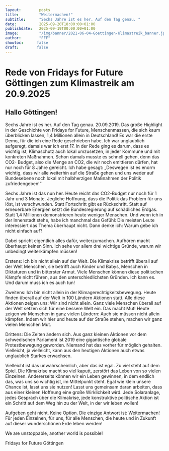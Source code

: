 ```yaml
---
layout:        posts
title:         "Weitermachen!"
subtitle:      "Sechs Jahre ist es her. Auf den Tag genau. "
date:          2025-09-20T18:00:00+01:00
publishdate:   2025-09-19T00:00:00+01:00
image:         "/img/banner/2021-06-04-Goettingen-Klimastreik_banner.jpg"
author:        "FFF"
showtoc:      false
draft:        false
---
```


Rede von Fridays for Future Göttingen zum Klimastreik am 20.9.2025
=====================

Hallo Göttingen!
----------

Sechs Jahre ist es her. Auf den Tag genau. 20.09.2019. Das große Highlight in der
Geschichte von Fridays for Future, Menschenmassen, die sich kaum überblicken lassen,
1,4 Millionen allein in Deutschland! Es war die erste Demo, für die ich eine Rede
geschrieben habe. Ich war unglaublich aufgeregt, damals war ich erst 17. In der Rede
ging es darum, dass es wichtig ist, Klimaschutz auch lokal umzusetzen, in jeder Kommune
und mit konkreten Maßnahmen. Schon damals musste es schnell gehen, denn das CO2-
Budget, also die Menge an CO2, die wir noch emittieren dürfen, hat nur noch für 8 Jahre
gereicht. Ich habe gesagt: „Deswegen ist es enorm wichtig, dass wir alle weiterhin auf die
Straße gehen und uns weder auf Bundesebene noch lokal mit halbherzigen Maßnahmen
der Politik zufriedengeben!“

Sechs Jahre ist das nun her. Heute reicht das CO2-Budget nur noch für 1 Jahr und 3
Monate. Jegliche Hoffnung, dass die Politik das Problem für uns löst, ist verschwunden.
Statt Fortschritt gibt es Rückschritt. Statt auf erneuerbare Energien setzt die
Bundesregierung auf schädliches Erdgas. Statt 1,4 Millionen demonstrieren heute
weniger Menschen. Und wenn ich in der Innenstadt stehe, habe ich manchmal das Gefühl:
Die meisten Leute interessiert das Thema überhaupt nicht. Dann denke ich: Warum gebe
ich nicht einfach auf?

Dabei spricht eigentlich alles dafür, weiterzumachen. Aufhören macht überhaupt keinen
Sinn. Ich sehe vor allem drei wichtige Gründe, warum wir unbedingt weiterkämpfen
müssen!

Erstens: Ich bin nicht allein auf der Welt. Die Klimakrise betrifft überall auf der Welt
Menschen, sie betrifft auch Kinder und Babys, Menschen in Diktaturen und in bitterster
Armut. Viele Menschen können diese politischen Kämpfe nicht führen, aus den
unterschiedlichsten Gründen. Ich kann es. Und darum muss ich es auch tun!

Zweitens: Ich bin nicht allein in der Klimagerechtigkeitsbewegung. Heute finden überall
auf der Welt in 100 Ländern Aktionen statt. Alle diese Aktionen zeigen uns: Wir sind nicht
allein. Ganz viele Menschen überall auf der Welt setzen sich für eine bessere Welt ein.
Das macht Mut! Heute zeigen wir Menschen in ganz vielen Ländern: Auch sie müssen
nicht allein kämpfen. Indem wir hier und heute auf der Straße stehen, machen wir ganz
vielen Menschen Mut.

Drittens: Die Zeiten ändern sich. Aus ganz kleinen Aktionen vor dem schwedischen
Parlament ist 2019 eine gigantische globale Protestbewegung geworden. Niemand hat
das vorher für möglich gehalten. Vielleicht, ja vielleicht, kann aus den heutigen Aktionen
auch etwas unglaublich Starkes erwachsen.

Vielleicht ist das unwahrscheinlich, aber das ist egal. Zu viel steht auf dem Spiel. Die
Klimakrise macht so viel kaputt, zerstört das Leben von so vielen Einzelnen. Andererseits
können wir ein Leben gewinnen, in dem endlich das, was uns so wichtig ist, im Mittelpunkt
steht. Egal wie klein unsere Chance ist, lasst uns sie nutzen! Lasst uns gemeinsam daran
arbeiten, dass aus einer kleinen Hoffnung eine große Wirklichkeit wird. Jede Solaranlage,
jedes Gespräch über die Klimakrise, jede konstruktive politische Aktion ist ein Schritt auf
dem Weg hin zu der Welt, in der wir leben wollen!

Aufgeben geht nicht. Keine Option. Die einzige Antwort ist: Weitermachen! Für jeden
Einzelnen, für uns, für alle Menschen, die heute und in Zukunft auf dieser wunderschönen
Erde leben werden!

We are unstoppable, another world is possible!

Fridays for Future Göttingen
